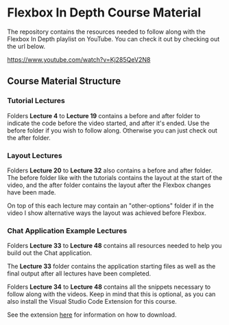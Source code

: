 # Flexbox In Depth Course Material

The repository contains the resources needed to follow along with the Flexbox In Depth playlist on YouTube. You can check it out by checking out the url below.

https://www.youtube.com/watch?v=Kj285QeV2N8

## Course Material Structure

### Tutorial Lectures

Folders **Lecture 4** to **Lecture 19** contains a before and after folder to indicate the code before the video started, and after it's ended. Use the before folder if you wish to follow along. Otherwise you can just check out the after folder.

### Layout Lectures

Folders **Lecture 20** to **Lecture 32** also contains a before and after folder. The before folder like with the tutorials contains the layout at the start of the video, and the after folder contains the layout after the Flexbox changes have been made.

On top of this each lecture may contain an "other-options" folder if in the video I show alternative ways the layout was achieved before Flexbox.

### Chat Application Example Lectures

Folders **Lecture 33** to **Lecture 48** contains all resources needed to help you build out the Chat application.

The **Lecture 33** folder contains the application starting files as well as the final output after all lectures have been completed.

Folders **Lecture 34** to **Lecture 48** contains all the snippets necessary to follow along with the videos. Keep in mind that this is optional, as you can also install the Visual Studio Code Extension for this course.

See the extension [here](https://marketplace.visualstudio.com/items?itemName=lyrad-digital.ld-fc-snippets) for information on how to download.
